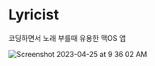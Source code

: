 # Lyricist

코딩하면서 노래 부를때 유용한 맥OS 앱

![Screenshot 2023-04-25 at 9 36 02 AM](https://user-images.githubusercontent.com/35219323/234147104-29c80e0b-22c6-414c-a03b-873030f27d9b.png)
